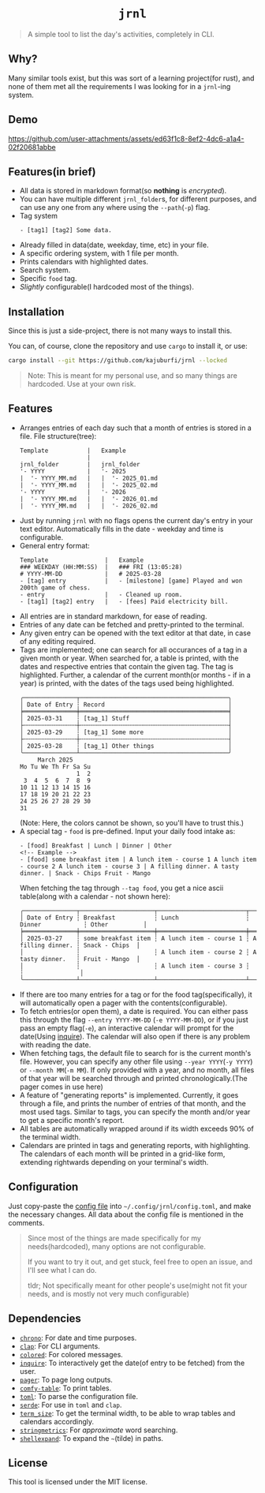 <h1 align=center><code>jrnl</code></h1>

> A simple tool to list the day's activities, completely in CLI.

## Why?

Many similar tools exist, but this was sort of a learning project(for rust), and 
none of them met all the requirements I was looking for in a `jrnl`-ing system.

## Demo

https://github.com/user-attachments/assets/ed63f1c8-8ef2-4dc6-a1a4-02f20681abbe

## Features(in brief)

- All data is stored in markdown format(so **nothing** is _encrypted_).
- You can have multiple different `jrnl_folder`s, for different purposes, and can use any one from any
  where using the `--path`(`-p`) flag.
- Tag system
  ```
  - [tag1] [tag2] Some data.
  ```
- Already filled in data(date, weekday, time, etc) in your file.
- A specific ordering system, with 1 file per month.
- Prints calendars with highlighted dates.
- Search system.
- Specific `food` tag.
- _Slightly_ configurable(I hardcoded most of the things).

## Installation

Since this is just a side-project, there is not many ways to install this.

You can, of course, clone the repository and use `cargo` to install it, or use:
```sh
cargo install --git https://github.com/kajuburfi/jrnl --locked
```

> Note: This is meant for my personal use, and so many things are hardcoded. Use at your own risk. 

## Features
- Arranges entries of each day such that a month of entries is stored in a file. 
  File structure(tree):
  ```
  Template           |   Example
                     |
  jrnl_folder        |   jrnl_folder
  '- YYYY            |   '- 2025
  |  '- YYYY_MM.md   |   |  '- 2025_01.md
  |  '- YYYY_MM.md   |   |  '- 2025_02.md
  '- YYYY            |   '- 2026
  |  '- YYYY_MM.md   |   |  '- 2026_01.md
  |  '- YYYY_MM.md   |   |  '- 2026_02.md
  ```
- Just by running `jrnl` with no flags opens the current day's entry in your text editor.
  Automatically fills in the date - weekday and time is configurable.
- General entry format:
  ```
  Template                |   Example
  ### WEEKDAY (HH:MM:SS)  |   ### FRI (13:05:28)
  # YYYY-MM-DD            |   # 2025-03-28
  - [tag] entry           |   - [milestone] [game] Played and won 200th game of chess.
  - entry                 |   - Cleaned up room.
  - [tag1] [tag2] entry   |   - [fees] Paid electricity bill.
  ```
- All entries are in standard markdown, for ease of reading.
- Entries of any date can be fetched and pretty-printed to the terminal.
- Any given entry can be opened with the text editor at that date, in case of any editing required.
- Tags are implemented; one can search for all occurances of a tag in a given month or year.
  When searched for, a table is printed, with the dates and respective entries that contain
  the given tag. The tag is highlighted. Further, a calendar of the current month(or months - if in a year)
  is printed, with the dates of the tags used being highlighted.
  ```
  ╭───────────────┬──────────────────────────────────────────╮
  │ Date of Entry ┆ Record                                   │
  ╞═══════════════╪══════════════════════════════════════════╡
  │ 2025-03-31    ┆ [tag_1] Stuff                            │
  ├╌╌╌╌╌╌╌╌╌╌╌╌╌╌╌┼╌╌╌╌╌╌╌╌╌╌╌╌╌╌╌╌╌╌╌╌╌╌╌╌╌╌╌╌╌╌╌╌╌╌╌╌╌╌╌╌╌╌┤
  │ 2025-03-29    ┆ [tag_1] Some more                        │ 
  ├╌╌╌╌╌╌╌╌╌╌╌╌╌╌╌┼╌╌╌╌╌╌╌╌╌╌╌╌╌╌╌╌╌╌╌╌╌╌╌╌╌╌╌╌╌╌╌╌╌╌╌╌╌╌╌╌╌╌┤
  │ 2025-03-28    ┆ [tag_1] Other things                     │
  ╰───────────────┴──────────────────────────────────────────╯
       March 2025
  Mo Tu We Th Fr Sa Su
                  1  2
   3  4  5  6  7  8  9
  10 11 12 13 14 15 16
  17 18 19 20 21 22 23
  24 25 26 27 28 29 30
  31
  ```
  (Note: Here, the colors cannot be shown, so you'll have to trust this.)
- A special tag - `food` is pre-defined. Input your daily food intake as:
  ```
  - [food] Breakfast | Lunch | Dinner | Other
  <!-- Example -->
  - [food] some breakfast item | A lunch item - course 1 A lunch item - course 2 A lunch item - course 3 | A filling dinner. A tasty dinner. | Snack - Chips Fruit - Mango
  ```
  When fetching the tag through `--tag food`, you get a nice ascii table(along with a calendar - not shown here):
  ```
  ╭───────────────┬─────────────────────┬─────────────────────────┬───────────────────┬────────────────╮
  │ Date of Entry ┆ Breakfast           ┆ Lunch                   ┆ Dinner            ┆ Other          │
  ╞═══════════════╪═════════════════════╪═════════════════════════╪═══════════════════╪════════════════╡
  │ 2025-03-27    ┆ some breakfast item ┆ A lunch item - course 1 ┆ A filling dinner. ┆ Snack - Chips  │
  │               ┆                     ┆ A lunch item - course 2 ┆ A tasty dinner.   ┆ Fruit - Mango  │
  │               ┆                     ┆ A lunch item - course 3 ┆                   ┆                │
  ╰───────────────┴─────────────────────┴─────────────────────────┴───────────────────┴────────────────╯
  ```
- If there are too many entries for a tag or for the food tag(specifically), it will automatically open
  a pager with the contents(configurable). 
- To fetch entries(or open them), a date is required. You can either pass this through the flag `--entry YYYY-MM-DD`
  (`-e YYYY-MM-DD`), or if you just pass an empty flag(`-e`), an interactive calendar will prompt for the 
  date(Using [inquire](https://github.com/mikaelmello/inquire)). The calendar will also open if there is any 
  problem with reading the date.
- When fetching tags, the default file to search for is the current month's file. However, you can specify any other 
  file using `--year YYYY`(`-y YYYY`) or `--month MM`(`-m MM`). If only provided with a year, and no month, all files
  of that year will be searched through and printed chronologically.(The pager comes in use here)
- A feature of "generating reports" is implemented. Currently, it goes through a file, and prints the number of entries
  of that month, and the most used tags. Similar to tags, you can specify the month and/or year to get a specific month's
  report.
- All tables are automatically wrapped around if its width exceeds 90% of the terminal width.
- Calendars are printed in tags and generating reports, with highlighting. 
  The calendars of each month will be printed in a grid-like form, extending rightwards depending
  on your terminal's width. 

## Configuration

Just copy-paste the [config file](./config.toml) into `~/.config/jrnl/config.toml`, and make the necessary changes.
All data about the config file is mentioned in the comments.

> Since most of the things are made specifically for my needs(hardcoded), many options are not configurable.
>
> If you want to try it out, and get stuck, feel free to open an issue, and I'll see what I can do.
>
> tldr; Not specifically meant for other people's use(might not fit your needs, and is mostly not very much configurable)

## Dependencies

- [`chrono`](https://github.com/chronotope/chrono): For date and time purposes.
- [`clap`](https://github.com/clap-rs/clap): For CLI arguments.
- [`colored`](https://github.com/colored-rs/colored): For colored messages.
- [`inquire`](https://github.com/mikaelmello/inquire): To interactively get the date(of entry to be fetched) from the user.
- [`pager`](https://docs.rs/pager/latest/pager/): To page long outputs.
- [`comfy-table`](https://github.com/Nukesor/comfy-table): To print tables.
- [`toml`](https://docs.rs/toml/latest/toml/): To parse the configuration file.
- [`serde`](https://serde.rs/): For use in `toml` and `clap`.
- [`term_size`](https://docs.rs/term_size/latest/term_size/): To get the terminal width, to be able to wrap tables and calendars accordingly.
- [`stringmetrics`](https://docs.rs/stringmetrics/latest/stringmetrics/): For _approximate_ word searching.
- [`shellexpand`](https://docs.rs/shellexpand/latest/shellexpand/): To expand the `~`(tilde) in paths.

## License

This tool is licensed under the MIT license.
